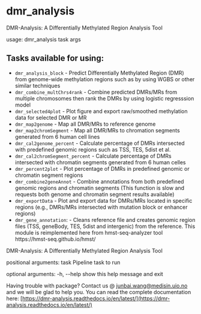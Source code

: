 # dmr_analysis

DMR-Analysis: A Differentially Methylated Region Analysis Tool


usage:  dmr_analysis task args

## Tasks available for using:
<ul>
  <li>
    <code>dmr_analysis_block</code>
    - Predict Differentially Methylated Region (DMR) from genome-wide methylation regions such as by using WGBS or other similar techniques
  </li>
  <li>
    <code>dmr_combine_multChrs4rank</code>
    - Combine predicted DMRs/MRs from multiple chromosomes then rank the DMRs by using logistic regresssion model
  </li>
  <li>
    <code>dmr_selected4plot</code>
    - Plot figure and export raw/smoothed methylation data for selected DMR or MR
  </li>
  <li>
    <code>dmr_map2genome</code>
    - Map all DMR/MRs to reference genome
  </li>
  <li>
    <code>dmr_map2chromSegment</code>
    - Map all DMR/MRs to chromation segments generated from 6 human cell lines
  </li>
  <li>
    <code>dmr_cal2genome_percent</code>
    - Calculate percentage of DMRs intersected with predefined genomic regions such as TSS, TES, 5dist et al.
  </li>
  <li>
    <code>dmr_cal2chromSegment_percent</code>
    - Calculate percentage of DMRs intersected with chromatin segments generated from 6 human celles 
  </li>
  <li>
    <code>dmr_percent2plot</code>
    - Plot percentage of DMRs in predefined genomic or chromatin segment regions
  </li>
  <li>
    <code>dmr_combine2geneAnnot</code>
    - Combine annotations from both predefined genomic regions and chromatin segments (This function is slow and requests both genome and chromatin segment results available)
  </li>
  <li>
    <code>dmr_exportData</code>
    - Plot and export data for DMRs/MRs located in specific regions (e.g., DMRs/MRs intersected with mutation block or enhancer regions)
  </li>


  <li><code>dmr_gene_annotation</code>:  
    - Cleans reference file and creates genomic region files (TSS, geneBody, TES, 5dist and intergenic) from the reference. This module is reimplemented here from hmst-seq-analyzer tool https://hmst-seq.github.io/hmst/ 
  </li>
</ul>


DMR-Analysis: A Differentially Methylated Region Analysis Tool

positional arguments:
  task        Pipeline task to run

optional arguments:
  -h, --help  show this help message and exit


          
Having trouble with package? Contact us @ junbai.wang@medisin.uio.no and we will be glad to help you.
You can read the complete documentation here: [https://dmr-analysis.readthedocs.io/en/latest/](https://dmr-analysis.readthedocs.io/en/latest/)

